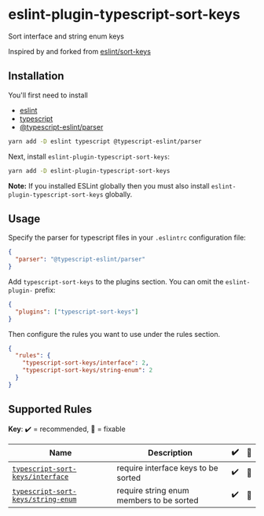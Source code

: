 # eslint-plugin-typescript-sort-keys

Sort interface and string enum keys

Inspired by and forked from [eslint/sort-keys](https://github.com/eslint/eslint/blob/master/docs/rules/sort-keys.md)

## Installation

You'll first need to install

- [eslint](http://eslint.org)
- [typescript](http://www.typescriptlang.org/)
- [@typescript-eslint/parser](https://github.com/typescript-eslint/typescript-eslint/tree/master/packages/parser)

```sh
yarn add -D eslint typescript @typescript-eslint/parser
```

Next, install `eslint-plugin-typescript-sort-keys`:

```sh
yarn add -D eslint-plugin-typescript-sort-keys
```

**Note:** If you installed ESLint globally then you must also install `eslint-plugin-typescript-sort-keys` globally.

## Usage

Specify the parser for typescript files in your `.eslintrc` configuration file:

```json
{
  "parser": "@typescript-eslint/parser"
}
```

Add `typescript-sort-keys` to the plugins section. You can omit the `eslint-plugin-` prefix:

```json
{
  "plugins": ["typescript-sort-keys"]
}
```

Then configure the rules you want to use under the rules section.

```json
{
  "rules": {
    "typescript-sort-keys/interface": 2,
    "typescript-sort-keys/string-enum": 2
  }
}
```

## Supported Rules

<!-- begin rule list -->

**Key**: :heavy_check_mark: = recommended, :wrench: = fixable

<!-- prettier-ignore -->
| Name | Description | :heavy_check_mark: | :wrench: |
| ---- | ----------- | ------------------ | -------- |
| [`typescript-sort-keys/interface`](./docs/rules/interface.md) | require interface keys to be sorted | :heavy_check_mark: | :wrench: |
| [`typescript-sort-keys/string-enum`](./docs/rules/string-enum.md) | require string enum members to be sorted | :heavy_check_mark: | :wrench: |

<!-- end rule list -->
